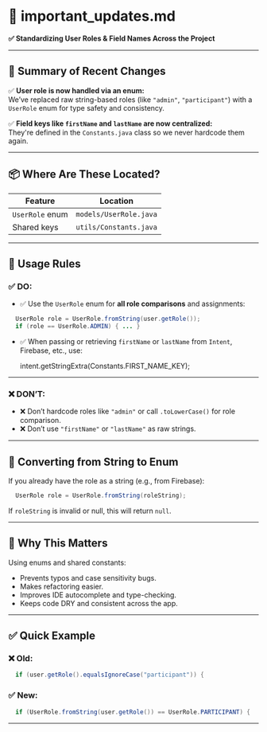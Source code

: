 # 📄 important_updates.md  
**✅ Standardizing User Roles & Field Names Across the Project**

---

## 🚀 Summary of Recent Changes

✅ **User role is now handled via an enum:**  
We’ve replaced raw string-based roles (like `"admin"`, `"participant"`) with a `UserRole` enum for type safety and consistency.

✅ **Field keys like `firstName` and `lastName` are now centralized:**  
They're defined in the `Constants.java` class so we never hardcode them again.

---

## 📦 Where Are These Located?

| Feature        | Location                                        |
|----------------|--------------------------------------------------|
| `UserRole` enum | `models/UserRole.java`                          |
| Shared keys     | `utils/Constants.java`                          |

---

## 🧩 Usage Rules

### ✅ DO:

- ✅ Use the `UserRole` enum for **all role comparisons** and assignments:

``` java
  UserRole role = UserRole.fromString(user.getRole());  
  if (role == UserRole.ADMIN) { ... }
```

- ✅ When passing or retrieving `firstName` or `lastName` from `Intent`, Firebase, etc., use:

  intent.getStringExtra(Constants.FIRST_NAME_KEY);

---

### ❌ DON’T:

- ❌ Don’t hardcode roles like `"admin"` or call `.toLowerCase()` for role comparison.
- ❌ Don’t use `"firstName"` or `"lastName"` as raw strings.

---

## 🔁 Converting from String to Enum

If you already have the role as a string (e.g., from Firebase):

``` java
  UserRole role = UserRole.fromString(roleString);
```

If `roleString` is invalid or null, this will return `null`.

---

## 🧠 Why This Matters

Using enums and shared constants:

- Prevents typos and case sensitivity bugs.
- Makes refactoring easier.
- Improves IDE autocomplete and type-checking.
- Keeps code DRY and consistent across the app.

---

## ✅ Quick Example

### ❌ Old:

``` java
  if (user.getRole().equalsIgnoreCase("participant")) {
```

### ✅ New:

``` java
  if (UserRole.fromString(user.getRole()) == UserRole.PARTICIPANT) {
```

---
